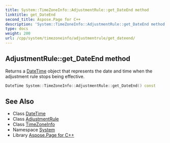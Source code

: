 ```yaml
---
title: System::TimeZoneInfo::AdjustmentRule::get_DateEnd method
linktitle: get_DateEnd
second_title: Aspose.Page for C++
description: 'System::TimeZoneInfo::AdjustmentRule::get_DateEnd method. Returns a DateTime object that represents the date and time when the adjustment rule stops being effective in C++.'
type: docs
weight: 200
url: /cpp/system/timezoneinfo/adjustmentrule/get_dateend/
---
```

## AdjustmentRule::get_DateEnd method


Returns a [DateTime](../../../datetime/) object that represents the date and time when the adjustment rule stops being effective.

```cpp
DateTime System::TimeZoneInfo::AdjustmentRule::get_DateEnd() const
```

## See Also

* Class [DateTime](../../../datetime/)
* Class [AdjustmentRule](../)
* Class [TimeZoneInfo](../../)
* Namespace [System](../../../)
* Library [Aspose.Page for C++](../../../../)
